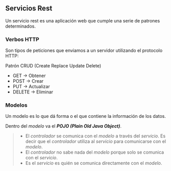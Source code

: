 ## Servicios Rest

Un servicio rest es una aplicación web que cumple una serie de patrones determinados.

### Verbos HTTP

Son tipos de peticiones que enviamos a un servidor utilizando el protocolo HTTP:

Patrón CRUD (Create Replace Update Delete)
* GET -> Obtener
* POST -> Crear
* PUT -> Actualizar
* DELETE -> Eliminar

### Modelos

Un modelo es lo que dá forma o el que contiene la información de los datos.

Dentro del _modelo_ va el _**POJO (Plain Old Java Object)**_.

>* El _controlador_ se comunica con el _modelo_ a través del _servicio_. Es decir que el _controlador_ utiliza al 
   > _servicio_ para comunicarse con el _modelo_.
>* El _controlador_ no sabe nada del _modelo_ porque solo se comunica con el _servicio_.
>* Es el _servicio_ es quién se comunica directamente con el _modelo_.


